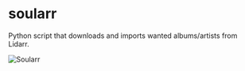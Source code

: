 # soularr
Python script that downloads and imports wanted albums/artists from Lidarr.

![Soularr](https://github.com/user-attachments/assets/7f85b1dc-3732-404d-8309-8862b23566d6)
